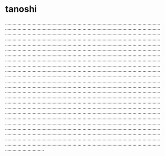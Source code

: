 # tanoshi
...............................................................................................................................................................................................................................................................................................................................................................................................................................................................................................................................................................................................................................................................................................................................................................................................................................................................................................................................................................................................................................................................................................................................................................................................................................................................................................................................................................................................................................................................................................................................................................................................................................................................................................................................................................................................................................................................................................................................................................................................................................................................................................................................................................................................................................................................................................................................................................................................................................................................................................................................................................................................................................................................................................................................................................................................................................................................................................................................................................................................................................................................................................................................